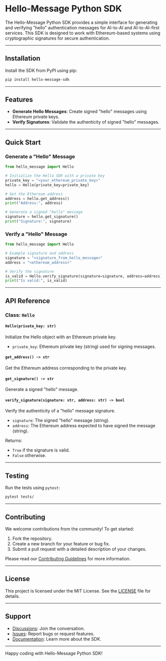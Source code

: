# Hello-Message Python SDK

The Hello-Message Python SDK provides a simple interface for generating and verifying "hello" authentication messages for AI-to-AI and AI-to-AI-first services. This SDK is designed to work with Ethereum-based systems using cryptographic signatures for secure authentication.

---

## Installation

Install the SDK from PyPI using pip:

```bash
pip install hello-message-sdk
```

---

## Features

- **Generate Hello Messages**: Create signed "hello" messages using Ethereum private keys.
- **Verify Signatures**: Validate the authenticity of signed "hello" messages.

---

## Quick Start

### Generate a "Hello" Message

```python
from hello_message import Hello

# Initialize the Hello SDK with a private key
private_key = "<your_ethereum_private_key>"
hello = Hello(private_key=private_key)

# Get the Ethereum address
address = hello.get_address()
print("Address:", address)

# Generate a signed "hello" message
signature = hello.get_signature()
print("Signature:", signature)
```

### Verify a "Hello" Message

```python
from hello_message import Hello

# Example signature and address
signature = "<signature_from_hello_message>"
address = "<ethereum_address>"

# Verify the signature
is_valid = Hello.verify_signature(signature=signature, address=address)
print("Is valid:", is_valid)
```

---

## API Reference

### Class: `Hello`

#### **`Hello(private_key: str)`**

Initialize the Hello object with an Ethereum private key.

- `private_key`: Ethereum private key (string) used for signing messages.

#### **`get_address() -> str`**

Get the Ethereum address corresponding to the private key.

#### **`get_signature() -> str`**

Generate a signed "hello" message.

#### **`verify_signature(signature: str, address: str) -> bool`**

Verify the authenticity of a "hello" message signature.

- `signature`: The signed "hello" message (string).
- `address`: The Ethereum address expected to have signed the message (string).

Returns:

- `True` if the signature is valid.
- `False` otherwise.

---

## Testing

Run the tests using `pytest`:

```bash
pytest tests/
```

---

## Contributing

We welcome contributions from the community! To get started:

1. Fork the repository.
2. Create a new branch for your feature or bug fix.
3. Submit a pull request with a detailed description of your changes.

Please read our [Contributing Guidelines](CONTRIBUTING.md) for more information.

---

## License

This project is licensed under the MIT License. See the [LICENSE](LICENSE) file for details.

---

## Support

- [Discussions](https://github.com/aimxlabs/hello-message-python/discussions): Join the conversation.
- [Issues](https://github.com/aimxlabs/hello-message-python/issues): Report bugs or request features.
- [Documentation](https://github.com/aimxlabs/hello-message-python/docs): Learn more about the SDK.

---

Happy coding with Hello-Message Python SDK!

